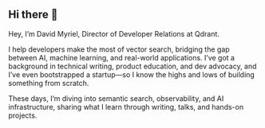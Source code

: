 ## Hi there 👋

Hey, I’m David Myriel, Director of Developer Relations at Qdrant. 

I help developers make the most of vector search, bridging the gap between AI, machine learning, and real-world applications. 
I’ve got a background in technical writing, product education, and dev advocacy, and I’ve even bootstrapped a startup—so I know the highs and lows of building something from scratch. 

These days, I’m diving into semantic search, observability, and AI infrastructure, sharing what I learn through writing, talks, and hands-on projects.
